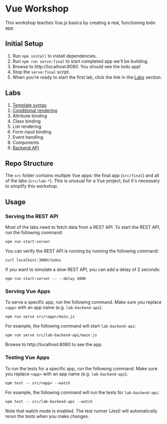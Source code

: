 # Vue Workshop

This workshop teaches Vue.js basics by creating a real, functioning todo app.

## Initial Setup

1. Run `npm install` to install dependencies.
2. Run `npm run serve:final` to start completed app we'll be building.
3. Browse to http://localhost:8080. You should see the todo app!
4. Stop the `serve:final` script.
5. When you're ready to start the first lab, click the link in the [Labs](#labs) section.

## Labs

1. [Template syntax](src/lab-template-syntax/README.md)
2. [Conditional rendering](src/lab-conditional-rendering/README.md)
3. Attribute binding
4. Class binding
5. List rendering
6. Form input binding
7. Event handling
8. Components
9. [Backend API](src/lab-backend-api/README.md)

## Repo Structure

The `src` folder contains multiple Vue apps: the final app (`src/final`) and all of the labs (`src/lab-*`). This is unusual for a Vue project, but it's necessary to simplify this workshop.

## Usage

### Serving the REST API

Most of the labs need to fetch data from a REST API. To start the REST API, run the following command:

```
npm run start:server
```

You can verify the REST API is running by running the following command:

```
curl localhost:3000/todos
```

If you want to simulate a slow REST API, you can add a delay of 2 seconds:

```
npm run start:server -- --delay 2000
```

### Serving Vue Apps

To serve a specific app, run the following command. Make sure you replace `<app>` with an app name (e.g. `lab-backend-api`).

```
npm run serve src/<app>/main.js
```

For example, the following command will start `lab-backend-api`:

```
npm run serve src/lab-backend-api/main.js
```

Browse to http://localhost:8080 to see the app.

### Testing Vue Apps

To run the tests for a specific app, run the following command. Make sure you replace `<app>` with an app name (e.g. `lab-backend-api`).

```
npm test -- src/<app> --watch
```

For example, the following command will run the tests for `lab-backend-api`:

```
npm test -- src/lab-backend-api --watch
```

Note that watch mode is enabled. The test runner (Jest) will automatically rerun the tests when you make changes.
